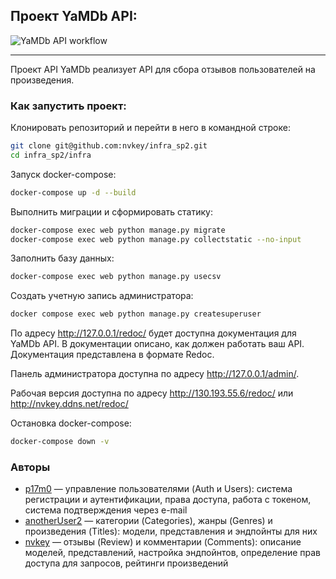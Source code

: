 ## Проект YaMDb API:
![YaMDb API workflow](https://github.com/nvkey/yamdb_final/actions/workflows/yamdb_workflow.yml/badge.svg)

---
Проект API YaMDb реализует API для сбора отзывов пользователей на произведения.

### Как запустить проект:

Клонировать репозиторий и перейти в него в командной строке:
``` bash
git clone git@github.com:nvkey/infra_sp2.git
cd infra_sp2/infra
```

Запуск docker-compose:
``` bash
docker-compose up -d --build 
```

Выполнить миграции и сформировать статику:
``` bash
docker-compose exec web python manage.py migrate
docker-compose exec web python manage.py collectstatic --no-input 
```

Заполнить базу данных:
``` bash
docker-compose exec web python manage.py usecsv
```

Cоздать учетную запись администратора:
``` bash
docker compose exec web python manage.py createsuperuser
```

По адресу http://127.0.0.1/redoc/ будет доступна документация для YaMDb API. В документации описано, как должен работать ваш API. Документация представлена в формате Redoc.

Панель администратора доступна по адресу http://127.0.0.1/admin/.

Рабочая версия доступна по адресу http://130.193.55.6/redoc/ или http://nvkey.ddns.net/redoc/

Остановка docker-compose:
``` bash
docker-compose down -v 
```

### Авторы
- [p17m0](https://github.com/p17m0) — управление пользователями (Auth и Users): система регистрации и аутентификации, права доступа, работа с токеном, система подтверждения через e-mail
- [anotherUser2](https://github.com/anotherUser2) — категории (Categories), жанры (Genres) и произведения (Titles): модели, представления и эндпойнты для них
- [nvkey](https://github.com/nvkey) — отзывы (Review) и комментарии (Comments): описание моделей, представлений, настройка эндпойнтов, определение прав доступа для запросов, рейтинги произведений